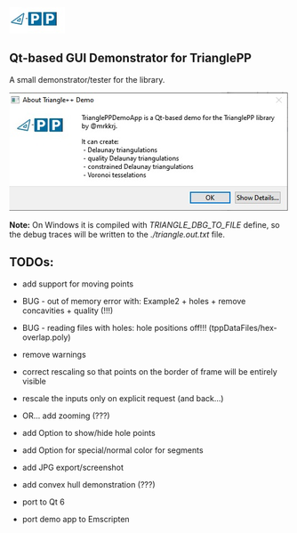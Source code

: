 ![triangle-PP's logo](../triangle-PP-sm.jpg) 
<!-- img src="../triangle-PP-sm.jpg" alt="triangle-PP's logo" width="160"/ -->
## Qt-based GUI Demonstrator for TrianglePP

A small demonstrator/tester for the library.

![triangle-PP info screen](./triangle-PP-info-screen.jpg) 

**Note:** On Windows it is compiled with *TRIANGLE_DBG_TO_FILE* define, so the debug traces will be written to the *./triangle.out.txt* file.

## TODOs:
 - add support for moving points

 - BUG - out of memory error with: Example2 + holes + remove concavities + quality (!!!)
 - BUG - reading files with holes: hole positions off!!! (tppDataFiles/hex-overlap.poly)

 - remove warnings
 - correct rescaling so that points on the border of frame will be entirely visible
 - rescale the inputs only on explicit request (and back...)
 - OR... add zooming (???)
 
 - add Option to show/hide hole points 
 - add Option for special/normal color for segments 

 - add JPG export/screenshot
 - add convex hull demonstration (???)
 - port to Qt 6
 - port demo app to Emscripten
